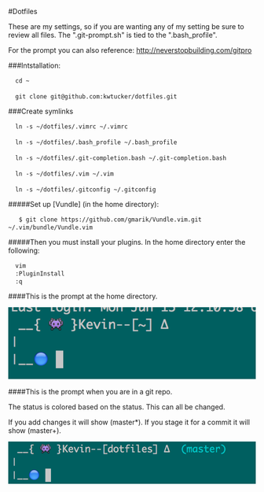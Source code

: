 #Dotfiles

These are my settings, so if you are wanting any of my setting be sure to review all files. The ".git-prompt.sh" is tied to the ".bash_profile".

For the prompt you can also reference: http://neverstopbuilding.com/gitpro 

###Intstallation:
```
  cd ~
  
  git clone git@github.com:kwtucker/dotfiles.git
``` 

###Create symlinks

```
  ln -s ~/dotfiles/.vimrc ~/.vimrc
  
  ln -s ~/dotfiles/.bash_profile ~/.bash_profile
  
  ln -s ~/dotfiles/.git-completion.bash ~/.git-completion.bash
  
  ln -s ~/dotfiles/.vim ~/.vim
  
  ln -s ~/dotfiles/.gitconfig ~/.gitconfig
```

#####Set up [Vundle] (in the home directory):
```
   $ git clone https://github.com/gmarik/Vundle.vim.git ~/.vim/bundle/Vundle.vim
```
#####Then you must install your plugins.
In the home directory enter the following:
```
  vim 
  :PluginInstall
  :q 
```

####This is the prompt at the home directory.

![Image of Prompt](https://github.com/kwtucker/dotfiles/blob/master/bashPrompt/myPrompt.png)

####This is the prompt when you are in a git repo.

The status is colored based on the status. This can all be changed.

If you add changes it will show (master*). If you stage it for a commit it will show (master+). 

![Image of PromptGit](https://github.com/kwtucker/dotfiles/blob/master/bashPrompt/promptGit.png)

